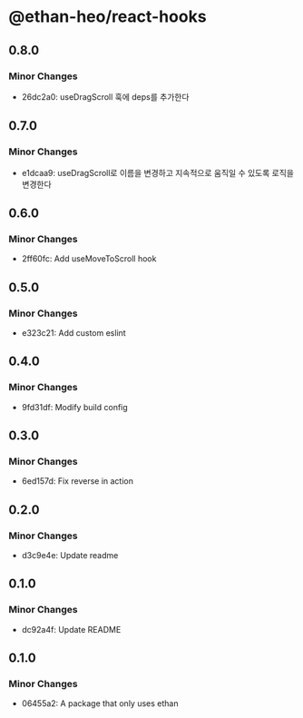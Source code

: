 # @ethan-heo/react-hooks

## 0.8.0

### Minor Changes

-   26dc2a0: useDragScroll 훅에 deps를 추가한다

## 0.7.0

### Minor Changes

-   e1dcaa9: useDragScroll로 이름을 변경하고 지속적으로 움직일 수 있도록 로직을 변경한다

## 0.6.0

### Minor Changes

-   2ff60fc: Add useMoveToScroll hook

## 0.5.0

### Minor Changes

-   e323c21: Add custom eslint

## 0.4.0

### Minor Changes

-   9fd31df: Modify build config

## 0.3.0

### Minor Changes

-   6ed157d: Fix reverse in action

## 0.2.0

### Minor Changes

-   d3c9e4e: Update readme

## 0.1.0

### Minor Changes

-   dc92a4f: Update README

## 0.1.0

### Minor Changes

-   06455a2: A package that only uses ethan
